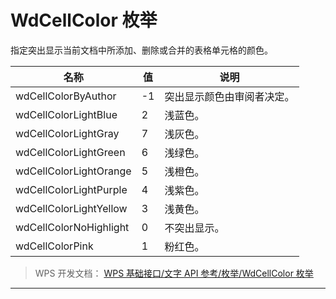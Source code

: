 # WdCellColor 枚举

指定突出显示当前文档中所添加、删除或合并的表格单元格的颜色。

| 名称                   | 值  | 说明                       |
|------------------------|-----|----------------------------|
| wdCellColorByAuthor    | -1  | 突出显示颜色由审阅者决定。 |
| wdCellColorLightBlue   | 2   | 浅蓝色。                   |
| wdCellColorLightGray   | 7   | 浅灰色。                   |
| wdCellColorLightGreen  | 6   | 浅绿色。                   |
| wdCellColorLightOrange | 5   | 浅橙色。                   |
| wdCellColorLightPurple | 4   | 浅紫色。                   |
| wdCellColorLightYellow | 3   | 浅黄色。                   |
| wdCellColorNoHighlight | 0   | 不突出显示。               |
| wdCellColorPink        | 1   | 粉红色。                   |

> WPS 开发文档： [WPS 基础接口/文字 API 参考/枚举/WdCellColor 枚举](https://qn.cache.wpscdn.cn/encs/doc/office_v19/topics/WPS%20%E5%9F%BA%E7%A1%80%E6%8E%A5%E5%8F%A3/%E6%96%87%E5%AD%97%20API%20%E5%8F%82%E8%80%83/%E6%9E%9A%E4%B8%BE/WdCellColor%20%E6%9E%9A%E4%B8%BE.html)

------------------------------------------------------------------------
